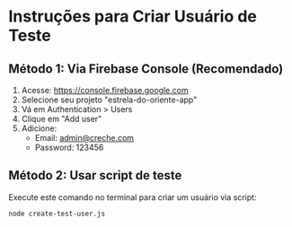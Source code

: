 # Instruções para Criar Usuário de Teste

## Método 1: Via Firebase Console (Recomendado)

1. Acesse: https://console.firebase.google.com
2. Selecione seu projeto "estrela-do-oriente-app"
3. Vá em Authentication > Users
4. Clique em "Add user"
5. Adicione:
   - Email: admin@creche.com
   - Password: 123456

## Método 2: Usar script de teste

Execute este comando no terminal para criar um usuário via script:

```bash
node create-test-user.js
```
